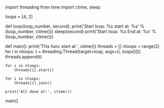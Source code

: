 import threading
from time import ctime, sleep

loops = [4, 2]


def loop(loop_number, second):
    print('Start loop: %s start at: %s' % (loop_number, ctime()))
    sleep(second)
    print('Start loop: %s End at: %s' % (loop_number, ctime()))


def main():
    print('This func start at ', ctime())
    threads = []
    nloops = range(2)
    for i in nloops:
        t = threading.Thread(target=loop, args=(i, loops[i]))
        threads.append(t)

    for i in nloops:
        threads[i].start()

    for i in nloops:
        threads[i].join()

    print('All done at:', ctime())

main()
